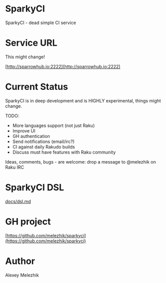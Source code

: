 # SparkyCI

SparkyCI - dead simple CI service

# Service URL

This might change!

[http://sparrowhub.io:2222](http://sparrowhub.io:2222)

# Current Status

SparkyCI is in deep development and is HIGHLY experimental, things might change.

TODO:

* More languages support (not just Raku)
* Improve UI
* GH authentication
* Send notifications (email/irc?)
* CI against daily Rakudo builds
* Discuss must have features with Raku community

Ideas, comments, bugs - are welcome: drop a message to @melezhik on Raku IRC

# SparkyCI DSL

[docs/dsl.md](https://github.com/melezhik/sparkyci/blob/main/docs/dsl.md)

# GH project

[https://github.com/melezhik/sparkyci](https://github.com/melezhik/sparkyci)

# Author

Alexey Melezhik

